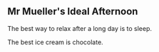 ## Mr Mueller's Ideal Afternoon

The best way to relax after a long day is to sleep.

The best ice cream is chocolate.
